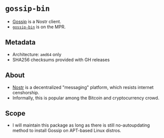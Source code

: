 # `gossip-bin`
* [Gossip](https://github.com/mikedilger/gossip) is a Nostr client.
* [`gossip-bin`](https://mpr.makedeb.org/packages/gossip-bin) is on the MPR.

## Metadata
* Architecture: `amd64` only
* SHA256 checksums provided with GH releases

## About
* [Nostr](https://en.wikipedia.org/wiki/Nostr) is a decentralized "messaging" platform, which resists internet censhorship.
* Informally, this is popular among the Bitcoin and cryptocurrency crowd.

## Scope
* I will maintain this package as long as there is still no-autoupdating method to install Gossip on APT-based Linux distros.

